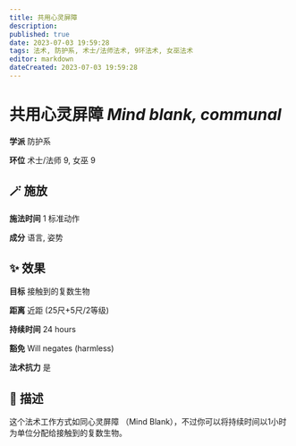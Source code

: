 ```yaml
---
title: 共用心灵屏障
description: 
published: true
date: 2023-07-03 19:59:28
tags: 法术, 防护系, 术士/法师法术, 9环法术, 女巫法术
editor: markdown
dateCreated: 2023-07-03 19:59:28
---
```


# **共用心灵屏障** *Mind blank, communal*

**学派** 防护系 

**环位** 术士/法师 9, 女巫 9

## 🪄 施放

**施法时间** 1 标准动作

**成分** 语言, 姿势

## ✨ 效果 

**目标** 接触到的复数生物 

**距离** 近距 (25尺+5尺/2等级)  

**持续时间** 24 hours 

**豁免** Will negates (harmless)

**法术抗力** 是

## 📖 描述

这个法术工作方式如同心灵屏障 （Mind Blank），不过你可以将持续时间以1小时为单位分配给接触到的复数生物。
    